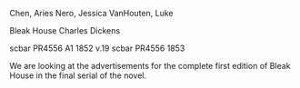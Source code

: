Chen, Aries
Nero, Jessica
VanHouten, Luke

Bleak House
Charles Dickens

scbar PR4556 A1 1852 v.19
scbar PR4556 1853

We are looking at the advertisements for the complete first edition of Bleak House in the final serial of the novel.
